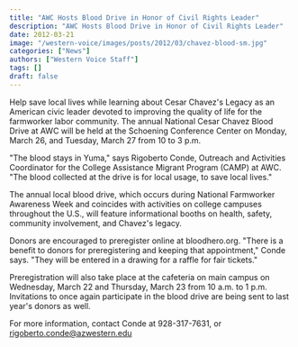 ```yaml
---
title: "AWC Hosts Blood Drive in Honor of Civil Rights Leader"
description: "AWC Hosts Blood Drive in Honor of Civil Rights Leader"
date: 2012-03-21
image: "/western-voice/images/posts/2012/03/chavez-blood-sm.jpg"
categories: ["News"]
authors: ["Western Voice Staff"]
tags: []
draft: false
---
```

Help save local lives while learning about Cesar Chavez's Legacy as an American civic leader devoted to improving the quality of life for the farmworker labor community. The annual National Cesar Chavez Blood Drive at AWC will be held at the Schoening Conference Center on Monday, March 26, and Tuesday, March 27 from 10 to 3 p.m.

"The blood stays in Yuma," says Rigoberto Conde, Outreach and Activities Coordinator for the College Assistance Migrant Program (CAMP) at AWC. "The blood collected at the drive is for local usage, to save local lives."

The annual local blood drive, which occurs during National Farmworker Awareness Week and coincides with activities on college campuses throughout the U.S., will feature informational booths on health, safety, community involvement, and Chavez's legacy.

Donors are encouraged to preregister online at bloodhero.org. "There is a benefit to donors for preregistering and keeping that appointment," Conde says. "They will be entered in a drawing for a raffle for fair tickets."

Preregistration will also take place at the cafeteria on main campus on Wednesday, March 22 and Thursday, March 23 from 10 a.m. to 1 p.m. Invitations to once again participate in the blood drive are being sent to last year's donors as well.

For more information, contact Conde at 928-317-7631, or rigoberto.conde@azwestern.edu